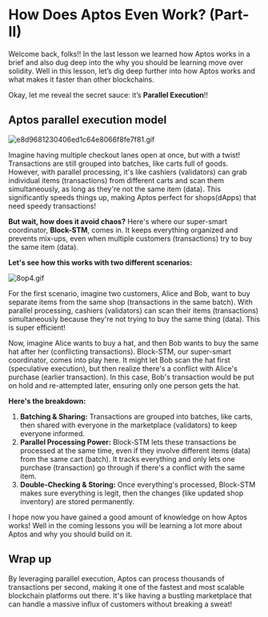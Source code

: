 # How Does Aptos Even Work? (Part-II) 

Welcome back, folks!! In the last lesson we learned how Aptos works in a brief and also dug deep into the why you should be learning move over solidity. Well in this lesson, let’s dig deep further into how Aptos works and what makes it faster than other blockchains.

Okay, let me reveal the secret sauce: it’s **Parallel Execution**!!

## Aptos parallel execution model

![e8d9681230406ed1c64e8066f8fe7f81.gif](https://github.com/0xmetaschool/Learning-Projects/blob/main/Aptos%20C1%20Introduction%20to%20Aptos/2.%20Understanding%20Aptos%20Architecture/How%20Does%20Aptos%20Even%20Work%20(Part-II)%20Assets/e8d9681230406ed1c64e8066f8fe7f81.gif?raw=true)

Imagine having multiple checkout lanes open at once, but with a twist! Transactions are still grouped into batches, like carts full of goods. However, with parallel processing, it's like cashiers (validators) can grab individual items (transactions) from different carts and scan them simultaneously, as long as they're not the same item (data). This significantly speeds things up, making Aptos perfect for shops(dApps) that need speedy transactions!

**But wait, how does it avoid chaos?** Here's where our super-smart coordinator, **Block-STM**, comes in. It keeps everything organized and prevents mix-ups, even when multiple customers (transactions) try to buy the same item (data).

**Let's see how this works with two different scenarios:**

![8op4.gif](https://github.com/0xmetaschool/Learning-Projects/blob/main/Aptos%20C1%20Introduction%20to%20Aptos/2.%20Understanding%20Aptos%20Architecture/How%20Does%20Aptos%20Even%20Work%20(Part-II)%20Assets/8op4.gif?raw=true)

For the first scenario, imagine two customers, Alice and Bob, want to buy separate items from the same shop (transactions in the same batch). With parallel processing, cashiers (validators) can scan their items (transactions) simultaneously because they're not trying to buy the same thing (data). This is super efficient!

Now, imagine Alice wants to buy a hat, and then Bob wants to buy the same hat after her (conflicting transactions). Block-STM, our super-smart coordinator, comes into play here. It might let Bob scan the hat first (speculative execution), but then realize there's a conflict with Alice's purchase (earlier transaction). In this case, Bob's transaction would be put on hold and re-attempted later, ensuring only one person gets the hat.

**Here's the breakdown:**

1. **Batching & Sharing:** Transactions are grouped into batches, like carts, then shared with everyone in the marketplace (validators) to keep everyone informed.
2. **Parallel Processing Power:** Block-STM lets these transactions be processed at the same time, even if they involve different items (data) from the same cart (batch). It tracks everything and only lets one purchase (transaction) go through if there's a conflict with the same item.
3. **Double-Checking & Storing:** Once everything's processed, Block-STM makes sure everything is legit, then the changes (like updated shop inventory) are stored permanently.

I hope now you have gained a good amount of knowledge on how Aptos works! Well in the coming lessons you will be learning a lot more about Aptos and why you should build on it. 

## Wrap up

By leveraging parallel execution, Aptos can process thousands of transactions per second, making it one of the fastest and most scalable blockchain platforms out there. It's like having a bustling marketplace that can handle a massive influx of customers without breaking a sweat!